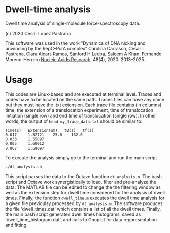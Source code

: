 # Dwell-time analysis
Dwell time analysis of single-molecule force-spectroscopy data.

(c) 2020 Cesar Lopez Pastrana

This software was used in the work "Dynamics of DNA nicking and unwinding by the RepC–PcrA complex" Carolina Carrasco, Cesar L Pastrana, Clara Aicart-Ramos, Sanford H Leuba, Saleem A Khan, Fernando Moreno-Herrero [Nucleic Acids Research](https://academic.oup.com/nar/article/48/4/2013/5701458), 48(4), 2020:  2013–2025.


# Usage

This codes are Linux-based and are executed at terminal level.
Traces and codes have to be located on the same path. Traces files can have any name but they must have the .txt extension. Each trace file contains (in columns) time, the extension of a translocation experiment, time of translocation initiation (single row) and end time of translocation (single row). In other words, the output of `head my_trace_data.txt` should be similar to:

```
Time(s)   Extension(um)   t0(s)   tf(s)
0.017     1.52721    25.0    132.0
0.033     1.55897
0.005     1.60012
0.067     1.59097
```

To execute the analysis simply go to the terminal and run the main script
```
./dt_analysis.sh
```
This script parses the data to the Octave function `dt_analysis.m`. The bash script and Octave work synergistically to load, filter and pre-analyze the data. The MATLAB file can be edited to change the the filtering window as well as the extension step for dwell time considered for the analysis of dwell times. Finally, the function `dwell_time.m` executes the dwell time analysis for a given file previoulsy processed by `dt_analysis.m`. The software produces the file 'dwell_times.dat' which contains a list of all the dwell times. Finally, the main bash script generates dwell times histograms, saved as 'dwell_time_histogram.dat', and calls to Gnuplot for data reppresentation and fitting.
